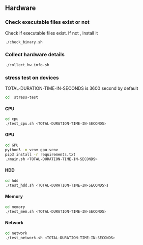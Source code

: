 ## Hardware


### Check executable files exist or not

Check if executable files exist. If not , Install it

```bash
./check_binary.sh
```

### Collect hardware details

```bash
./collect_hw_info.sh
```

### stress test on devices

TOTAL-DURATION-TIME-IN-SECONDS is 3600 second by default

```bash
cd  stress-test
```

#### CPU

```bash
cd cpu
./test_cpu.sh <TOTAL-DURATION-TIME-IN-SECONDS>
```

#### GPU

```bash
cd GPU
python3 -m venv gpu-venv
pip3 install -r requirements.txt
./main.sh <TOTAL-DURATION-TIME-IN-SECONDS>
```

#### HDD

```bash
cd hdd
./test_hdd.sh <TOTAL-DURATION-TIME-IN-SECONDS>s
```

#### Memory

```bash
cd memory
./test_mem.sh <TOTAL-DURATION-TIME-IN-SECONDS>
```

#### Network

```bash
cd network
./test_network.sh <TOTAL-DURATION-TIME-IN-SECONDS>
```